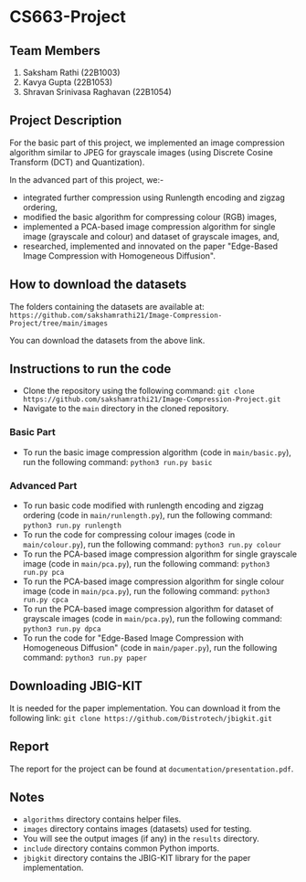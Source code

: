 # CS663-Project

## Team Members
1. Saksham Rathi (22B1003)
2. Kavya Gupta (22B1053)
3. Shravan Srinivasa Raghavan (22B1054)

## Project Description
For the basic part of this project, we implemented an image compression algorithm similar to JPEG for grayscale images (using Discrete Cosine Transform (DCT) and Quantization).

In the advanced part of this project, we:-
- integrated further compression using Runlength encoding and zigzag ordering,
- modified the basic algorithm for compressing colour (RGB) images,
- implemented a PCA-based image compression algorithm for single image (grayscale and colour) and dataset of grayscale images, and,
- researched, implemented and innovated on the paper "Edge-Based Image Compression with Homogeneous Diffusion".

## How to download the datasets
The folders containing the datasets are available at:
`https://github.com/sakshamrathi21/Image-Compression-Project/tree/main/images`

You can download the datasets from the above link.

## Instructions to run the code
- Clone the repository using the following command:
`git clone https://github.com/sakshamrathi21/Image-Compression-Project.git`
- Navigate to the `main` directory in the cloned repository.

### Basic Part
- To run the basic image compression algorithm (code in `main/basic.py`), run the following command:
`python3 run.py basic`

### Advanced Part
- To run basic code modified with runlength encoding and zigzag ordering (code in `main/runlength.py`), run the following command:
`python3 run.py runlength`
- To run the code for compressing colour images (code in `main/colour.py`), run the following command:
`python3 run.py colour`
- To run the PCA-based image compression algorithm for single grayscale image (code in `main/pca.py`), run the following command:
`python3 run.py pca`
- To run the PCA-based image compression algorithm for single colour image (code in `main/pca.py`), run the following command:
`python3 run.py cpca`
- To run the PCA-based image compression algorithm for dataset of grayscale images (code in `main/pca.py`), run the following command:
`python3 run.py dpca`
- To run the code for "Edge-Based Image Compression with Homogeneous Diffusion" (code in `main/paper.py`), run the following command:
`python3 run.py paper`

## Downloading JBIG-KIT
It is needed for the paper implementation. You can download it from the following link:
`git clone https://github.com/Distrotech/jbigkit.git`

## Report
The report for the project can be found at `documentation/presentation.pdf`.

## Notes
- `algorithms` directory contains helper files.
- `images` directory contains images (datasets) used for testing.
- You will see the output images (if any) in the `results` directory.
- `include` directory contains common Python imports.
- `jbigkit` directory contains the JBIG-KIT library for the paper implementation.